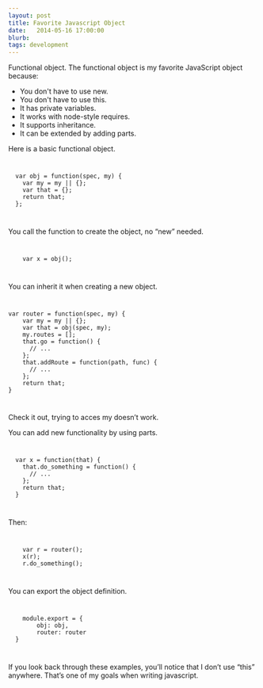```yaml
---
layout: post
title: Favorite Javascript Object
date:   2014-05-16 17:00:00
blurb:
tags: development
---
```


Functional object.
The functional object is my favorite JavaScript object because:

* You don't have to use new.
* You don't have to use this.
* It has private variables.
* It works with node-style requires.
* It supports inheritance.
* It can be extended by adding parts.

Here is a basic functional object.

<code class="highlight">
<pre>
  var obj = function(spec, my) {
    var my = my || {};
    var that = {};
    return that;
  };
</pre>
</code>

You call the function to create the object, no “new” needed.

<code class="highlight">
<pre>
	var x = obj();
</pre>
</code>

You can inherit it when creating a new object.

<code class="highlight">
<pre>
var router = function(spec, my) {
    var my = my || {};
    var that = obj(spec, my);
    my.routes = [];
    that.go = function() {
      // ...
    };
    that.addRoute = function(path, func) {
      // ...
    };
    return that;
}
</pre>
</code>

Check it out, trying to acces my doesn’t work.

You can add new functionality by using parts.

<code class="highlight">
<pre>
  var x = function(that) {
    that.do_something = function() {
      // ...
    };
    return that;
  }
</pre>
</code>

Then:

<code class="highlight">
<pre>
	var r = router();
	x(r);
	r.do_something();
</pre>
</code>

You can export the object definition.

<code class="highlight">
<pre>
	module.export = {
		obj: obj,
		router: router
  }
</pre>
</code>

If you look back through these examples, you’ll notice that I don’t use “this” anywhere. That’s one of my goals when writing javascript.
